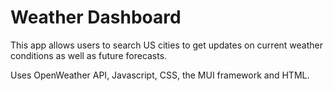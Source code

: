 # Weather Dashboard

This app allows users to search US cities to get updates on current weather conditions as well as future forecasts.

Uses OpenWeather API, Javascript, CSS, the MUI framework and HTML. 
